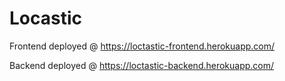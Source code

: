 # Locastic

Frontend deployed @ https://loctastic-frontend.herokuapp.com/

Backend deployed @ https://loctastic-backend.herokuapp.com/
